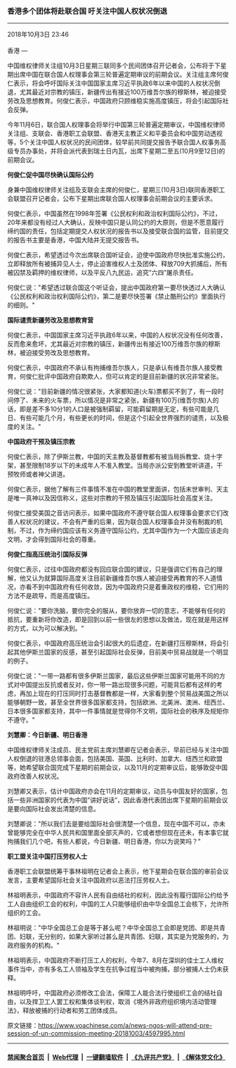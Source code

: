 ### 香港多个团体将赴联合国 吁关注中国人权状况倒退
------------------------

<div class="published">
 <span class="date" title="中国时间">
  <time datetime="2018-10-03T23:46:38+08:00">
   2018年10月3日 23:46
  </time>
 </span>
</div>
<br/>
<div class="wsw">
 <span class="dateline">
  香港 —
 </span>
 <p>
  中国维权律师关注组10月3日星期三联同多个民间团体召开记者会，公布将于下星期出席中国在联合国人权理事会第三轮普遍定期审议的前期会议。关注组主席何俊仁表示，将会呼吁国际关注中国国家主席习近平执政6年以来中国的人权状况倒退，尤其最近对宗教的镇压，新疆传出有接近100万维吾尔族的穆斯林，被迫接受劳改及思想教育。何俊仁表示，中国政府只顾维稳实施高度镇压，将会引起国际社会反弹。
 </p>
 <p>
  今年11月6日，联合国人权理事会将举行中国第三轮普遍定期审议，中国维权律师关注组、支联会、香港职工会联盟、香港天主教正义和平委员会和中国劳动透视等，5个关注中国人权状况的民间团体，较早前共同提交报告予联合国人权事务高级专员办事处，并将会派代表到瑞士日内瓦，出席下星期二至五(10月9至12日)的前期会议。
 </p>
 <p>
  <strong>
   何俊仁促中国尽快确认国际公约
  </strong>
 </p>
 <p>
  身兼中国维权律师关注组及支联会主席的何俊仁，星期三(10月3日)联同香港职工会联盟召开记者会，公布下星期出席联合国人权理事会前期会议的主要诉求。
 </p>
 <p>
  何俊仁表示，中国虽然在1998年签署《公民权利和政治权利国际公约》，不过，20年来都没有经过人大确认，反映中国只是认同公约的大原则，但是不愿意履行缔约国的责任，包括定期提交人权状况的报告书以及接受联合国的监管，目前提交的报告书主要是香港，中国大陆并无提交报告书。
 </p>
 <p>
  何俊仁表示，希望透过今次出席联合国听证会，迫使中国政府尽快批准实施公约，立即释放所有被捕异见人士，停止迫害维权人士及团体、释放709大抓捕后，所有被囚禁及羁押的维权律师，以及平反八九民运，追究”六四”屠杀责任。
 </p>
 <p>
  何俊仁说："希望透过联合国这个听证会，提出中国政府第一要尽快透过人大确认《公民权利和政治权利国际公约》，第二是要尽快签署《禁止酷刑公约》里面执行的细则。"
 </p>
 <p>
  <strong>
   国际谴责新疆劳改及思想教育营
  </strong>
 </p>
 <p>
  何俊仁表示，中国国家主席习近平执政6年以来，中国的人权状况没有任何改善，反而愈来愈坏，尤其最近对宗教的镇压，新疆传出有接近100万维吾尔族的穆斯林，被迫接受劳改及思想教育。
 </p>
 <p>
  何俊仁表示，中国政府不承认有拘捕维吾尔族人，只是承认有维吾尔族人接受教育，何俊仁批评中国政府自欺欺人，但可以肯定的是目前新疆的状况非常紧张。
 </p>
 <p>
  何俊仁说："目前新疆的情况很紧张，大家都知道(火车)票都买不到了，有一段时间停了、未来的火车票，所以情况是非常之紧张，新疆有100万(维吾尔族)人的话，即是差不多10分1的人口是被强制羁留，可能羁留期是无定，有些可能是几日、有些可能几个月，有些更长的时间，但是这个引起全世界强烈的谴责，以及极度的关注。"
 </p>
 <p>
  <strong>
   中国政府干预及镇压宗教
  </strong>
 </p>
 <p>
  何俊仁表示，除了伊斯兰教，中国的天主教及基督教都有被当局拆教堂、烧十字架，甚至限制18岁以下的未成年人不准入教堂。当局亦派公安到教堂听讲道，干预牧师或者神父讲道。
 </p>
 <p>
  何俊仁表示，据他了解有三件事情不准在中国的教堂里面讲，包括末世审判、天主是唯一真神以及因信称义，这些对宗教的干预及镇压引起国际社会高度关注。
 </p>
 <p>
  何俊仁接受美国之音访问表示，如果中国政府不遵守联合国人权理事会要求它们改善人权状况的建议，不会有严重的后果，因为联合国人权理事会并没有制裁的机制，不过，作为缔约国应该有义务遵守国际公约，尤其中国作为一个大国应该走向文明，才会得到国际社会的尊重。
 </p>
 <p>
  <strong>
   何俊仁指高压统治引国际反弹
  </strong>
 </p>
 <p>
  何俊仁表示，过往中国政府都没有回应联合国的建议，只是强调它们有自己的理解，他又认为就算国际高度关注目前新疆维吾尔族人被迫接受再教育的不人道情况，亦看不到中国政府有任何收敛，因为中国政府只是着重政权的维稳，它们用的方法不是疏导，而是高度镇压。
 </p>
 <p>
  何俊仁说："要你洗脑，要你完全的服从，要你放弃一切的意志，不能够有任何的抵抗，要重新将你改造，即是回到以前一些很左的思想以及做法，现在就是用这样的方式，以为可以解决到。"
 </p>
 <p>
  何俊仁表示，中国政府高压统治会引起很大的后遗症，在新疆打压穆斯林，将会引起其他伊斯兰国家的反感，甚至引起国际社会反弹，目前美中贸易战就是一个明显的例子。
 </p>
 <p>
  何俊仁说："一带一路都有很多伊斯兰国家，最后这些伊斯兰国家可能用不同的方式对中国提出反抗或者反对，你一带一路出现很多问题，可能背后都有这样的考虑，再加上现在的打压同时打击基督教都是一样，大家看到整个贸易战美国之所以能够朝野一致，甚至全世界很多国家都支持，包括欧洲、北美洲、澳洲、纽西兰、日本很多国家都支持，其中一件事情就是觉得你不文明，国际社会的秩序及规矩你不遵守。"
 </p>
 <p>
  <strong>
   刘慧卿：今日新疆、明日香港
  </strong>
 </p>
 <p>
  中国维权律师关注成员、民主党前主席刘慧卿在记者会表示，早前已经与关注中国人权倒退的驻港总领事会面，包括美国、英国、比利时、加拿大、纽西兰和欧盟等，她希望联合国完成下星期的前期会议，以及11月的定期审议后，能够敦促中国政府改善人权状况。
 </p>
 <p>
  刘慧卿又表示，估计中国政府亦会在11月的定期审议，动员与中国友好的国家，包括一些非洲国家的代表为中国”讲好说话”，因此香港代表团出席下星期的前期会议是要向国际社会发出清楚的信息。
 </p>
 <p>
  刘慧卿说："所以我们去是要给国际社会很清楚一个信息，现在中国不可以，亦未曾能够完全在中华人民共和国里面全部灭声的，它或者想但现在还未，有本事它就拘捕我们几个吧，有些人都说，今日新疆、明日香港，你以为说笑吗？"
 </p>
 <p>
  <strong>
   职工盟关注中国打压劳权人士
  </strong>
 </p>
 <p>
  香港职工会联盟统筹干事林祖明在记者会上表示，他下星期会在联合国的审前会议发言，主要希望国际社会关注中国政府以恶法打压劳权人士。
 </p>
 <p>
  林祖明表示，中国政府不容许人民有自由结社的权利，因此没有履行国际公约给予工人自由组织工会的权利，中国的工人只能够组织由中华全国总工会核下，允许所组织的工会。
 </p>
 <p>
  林祖明说："中华全国总工会是等于甚么呢？中华全国总工会即是党团、即是共青团、妇联，无分别的，如果大家听过甚么是共青团、妇联，其实是为党服务的，为政府服务的机构。"
 </p>
 <p>
  林祖明表示，中国政府不断打压工人的权利，今年7、8月在深圳的佳士工人维权事件当中，亦有多名工人领袖及学生在抗争过程当中被拘捕，部分被捕人士仍未获释。
 </p>
 <p>
  林祖明呼吁，中国政府必须修改工会法，保障工人能合法行使组织工会的结社自由，以及捍卫工人罢工权和集体谈判权，取消《境外非政府组织境内活动管理法》，释放被捕的行动者和劳工团体成员。
 </p>
</div>

原文链接：https://www.voachinese.com/a/news-ngos-will-attend-pre-session-of-un-commission-meeting-20181003/4597995.html


------------------------
#### [禁闻聚合首页](https://github.com/gfw-breaker/banned-news/blob/master/README.md) &nbsp;|&nbsp; [Web代理](https://github.com/gfw-breaker/open-proxy/blob/master/README.md) &nbsp;|&nbsp;  [一键翻墙软件](https://github.com/gfw-breaker/nogfw/blob/master/README.md) &nbsp;|&nbsp; [《九评共产党》](https://github.com/gfw-breaker/9ping.md/blob/master/README.md#九评之一评共产党是什么) &nbsp;|&nbsp; [《解体党文化》](https://github.com/gfw-breaker/jtdwh.md/blob/master/README.md#绪论)